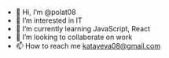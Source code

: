 - 👋 Hi, I’m @polat08
- 👀 I’m interested in IT
- 🌱 I’m currently learning JavaScript, React
- 💞️ I’m looking to collaborate on work
- 📫 How to reach me  katayeva08@gmail.com

<!---
polat08/polat08 is a ✨ special ✨ repository because its `README.md` (this file) appears on your GitHub profile.
You can click the Preview link to take a look at your changes.
--->
